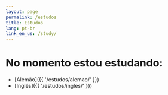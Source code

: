 ```yaml
---
layout: page
permalink: /estudos
title: Estudos
lang: pt-br
link_en_us: /study/
---
```


# No momento estou estudando:

* [Alemão]({{ '/estudos/alemao/' }})
* [Inglês]({{ '/estudos/ingles/' }})
